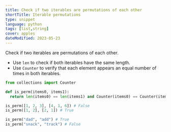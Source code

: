 ```yaml
---
title: Check if two iterables are permutations of each other
shortTitle: Iterable permutations
type: snippet
language: python
tags: [list,string]
cover: apples
dateModified: 2023-05-23
---
```


Check if two iterables are permutations of each other.

- Use `len` to check if both iterables have the same length.
- Use `Counter` to verify that each element appears an equal number of times in both iterables.

```py
from collections import Counter

def is_perm(items0, items1):
  return len(items0) == len(items1) and Counter(items0) == Counter(items1)
```

```py
is_perm([1, 2, 3], [4, 1, 6]) # False
is_perm([1, 2], [2, 1]) # True

is_perm("dad", "add") # True
is_perm("snack", "track") # False
```
